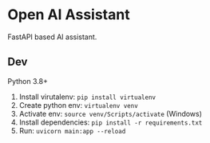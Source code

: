 # Open AI Assistant

FastAPI based AI assistant.

## Dev

Python 3.8+

1. Install virutalenv: `pip install virtualenv`
2. Create python env: `virtualenv venv`
3. Activate env: `source venv/Scripts/activate` (Windows)
4. Install dependencies: `pip install -r requirements.txt`
5. Run: `uvicorn main:app --reload`
